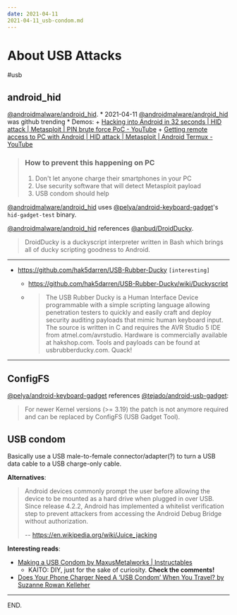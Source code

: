 ```yaml
---
date: 2021-04-11
2021-04-11_usb-condom.md
---
```


# About USB Attacks
#usb

## android_hid

[@androidmalware/android_hid][].
    * 2021-04-11 [@androidmalware/android_hid][] was github trending
    * Demos:
        + [Hacking into Android in 32 seconds | HID attack | Metasploit | PIN brute force PoC - YouTube](https://www.youtube.com/watch?v=aOWr6rWhsIs)
        + [Getting remote access to PC with Android | HID attack | Metasploit | Android Termux - YouTube](https://www.youtube.com/watch?v=PJbqZm73MOc)

[@androidmalware/android_hid]: https://github.com/androidmalware/android_hid
[@pelya/android-keyboard-gadget]: https://github.com/pelya/android-keyboard-gadget

> ### How to prevent this happening on PC
> 1. Don't let anyone charge their smartphones in your PC
> 2. Use security software that will detect Metasploit payload
> 3. USB condom should help


[@androidmalware/android_hid][]
uses [@pelya/android-keyboard-gadget][]'s `hid-gadget-test` binary.

[@androidmalware/android_hid][]
references [@anbud/DroidDucky](https://github.com/anbud/DroidDucky).
> DroidDucky is a duckyscript interpreter written in Bash which brings all of ducky scripting goodness to Android.

---

- https://github.com/hak5darren/USB-Rubber-Ducky `[interesting]`
    
    * https://github.com/hak5darren/USB-Rubber-Ducky/wiki/Duckyscript
    
    * > The USB Rubber Ducky is a Human Interface Device programmable with a simple scripting language allowing penetration testers to quickly and easily craft and deploy security auditing payloads that mimic human keyboard input. The source is written in C and requires the AVR Studio 5 IDE from atmel.com/avrstudio. Hardware is commercially available at hakshop.com. Tools and payloads can be found at usbrubberducky.com. Quack!

---

## ConfigFS

[@pelya/android-keyboard-gadget] references [@tejado/android-usb-gadget](https://github.com/tejado/android-usb-gadget):
> For newer Kernel versions (>= 3.19) the patch is not anymore required and can be replaced by ConfigFS (USB Gadget Tool).


## USB condom
Basically use a USB male-to-female connector/adapter(?) to turn a USB data cable to a USB charge-only cable.


**Alternatives**:
> Android devices commonly prompt the user before allowing the device to be mounted as a hard drive when plugged in over USB.
> Since release 4.2.2, Android has implemented a whitelist verification step to prevent attackers from accessing the Android Debug Bridge without authorization.
>
> -- https://en.wikipedia.org/wiki/Juice_jacking


**Interesting reads**:
- [Making a USB Condom by MaxusMetalworks | Instructables](https://www.instructables.com/Making-a-USB-Condom/)
    * KAITO: DIY, just for the sake of curiosity. **Check the comments!**
- [Does Your Phone Charger Need A ‘USB Condom’ When You Travel? by Suzanne Rowan Kelleher](https://www.forbes.com/sites/suzannerowankelleher/2020/02/24/does-your-phone-charger-need-a-usb-condom-when-you-travel/?sh=2f9513ff33b7)

---

END.

